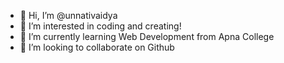- 👋 Hi, I’m @unnativaidya
- 👀 I’m interested in coding and creating!
- 🌱 I’m currently learning Web Development from Apna College
- 💞️ I’m looking to collaborate on Github

<!---
unnativaidya/unnativaidya is a ✨ special ✨ repository because its `README.md` (this file) appears on your GitHub profile.
You can click the Preview link to take a look at your changes.
--->
